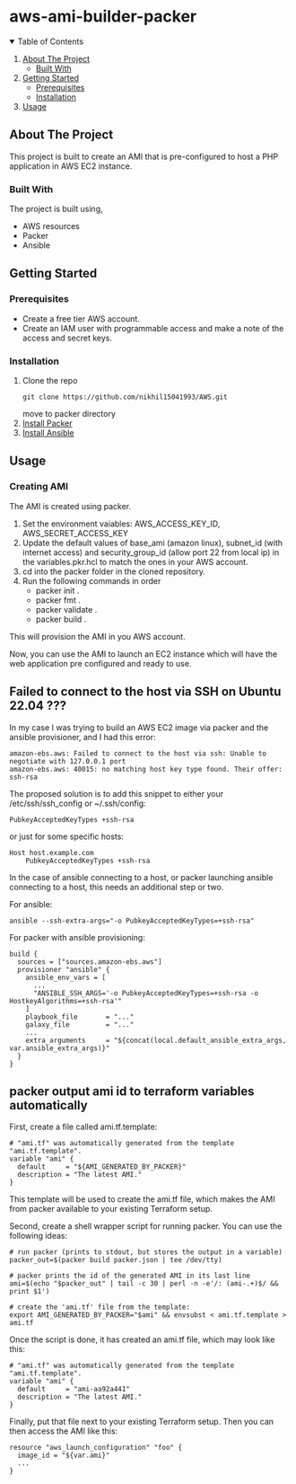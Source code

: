 # aws-ami-builder-packer

<!-- TABLE OF CONTENTS -->
<details open="open">
  <summary>Table of Contents</summary>
  <ol>
    <li>
      <a href="#about-the-project">About The Project</a>
      <ul>
        <li><a href="#built-with">Built With</a></li>
      </ul>
    </li>
    <li>
      <a href="#getting-started">Getting Started</a>
      <ul>
        <li><a href="#prerequisites">Prerequisites</a></li>
        <li><a href="#installation">Installation</a></li>
      </ul>
    </li>
    <li><a href="#usage">Usage</a></li>
  </ol>
</details>



<!-- ABOUT THE PROJECT -->
## About The Project

This project is built to create an AMI that is pre-configured to host a PHP application in AWS EC2 instance.


### Built With

The project is built using,
* AWS resources
* Packer
* Ansible


<!-- GETTING STARTED -->
## Getting Started

### Prerequisites

* Create a free tier AWS account.
* Create an IAM user with programmable access and make a note of the access and secret keys.

### Installation

1. Clone the repo
   ```
   git clone https://github.com/nikhil15041993/AWS.git
   ```
   move to packer directory
2. [Install Packer](https://www.packer.io/docs/install)
3. [Install Ansible](https://docs.ansible.com/ansible/latest/installation_guide/intro_installation.html)



<!-- USAGE EXAMPLES -->
## Usage

### Creating AMI

The AMI is created using packer.

1. Set the environment vaiables: AWS_ACCESS_KEY_ID, AWS_SECRET_ACCESS_KEY
2. Update the default values of base_ami (amazon linux), subnet_id (with internet access) and security_group_id (allow port 22 from local ip) in the  variables.pkr.hcl to match the ones in your AWS account.
3. cd into the packer folder in the cloned repository.
4. Run the following commands in order
    - packer init .
    - packer fmt .
    - packer validate .
    - packer build .

This will provision the AMI in you AWS account.

Now, you can use the AMI to launch an EC2 instance which will have the web application pre configured and ready to use.



## Failed to connect to the host via SSH on Ubuntu 22.04 ???

In my case I was trying to build an AWS EC2 image via packer and the ansible provisioner, and I had this error:
```
amazon-ebs.aws: Failed to connect to the host via ssh: Unable to negotiate with 127.0.0.1 port
amazon-ebs.aws: 40015: no matching host key type found. Their offer: ssh-rsa
```

The proposed solution is to add this snippet to either your /etc/ssh/ssh_config or ~/.ssh/config:
```
PubkeyAcceptedKeyTypes +ssh-rsa
```
or just for some specific hosts:
```
Host host.example.com
    PubkeyAcceptedKeyTypes +ssh-rsa
```
In the case of ansible connecting to a host, or packer launching ansible connecting to a host, this needs an additional step or two.

For ansible:
```
ansible --ssh-extra-args="-o PubkeyAcceptedKeyTypes=+ssh-rsa"
```
For packer with ansible provisioning:
```
build {
  sources = ["sources.amazon-ebs.aws"]
  provisioner "ansible" {
    ansible_env_vars = [
      ...
      "ANSIBLE_SSH_ARGS='-o PubkeyAcceptedKeyTypes=+ssh-rsa -o HostkeyAlgorithms=+ssh-rsa'"
    ]
    playbook_file       = "..."
    galaxy_file         = "..."
    ...
    extra_arguments     = "${concat(local.default_ansible_extra_args, var.ansible_extra_args)}"
  }
}

```



##  packer output ami id to terraform variables automatically

First, create a file called ami.tf.template:
```
# "ami.tf" was automatically generated from the template "ami.tf.template".
variable "ami" {
  default     = "${AMI_GENERATED_BY_PACKER}"
  description = "The latest AMI."
}
```
This template will be used to create the ami.tf file, which makes the AMI from packer available to your existing Terraform setup.

Second, create a shell wrapper script for running packer. You can use the following ideas:

```
# run packer (prints to stdout, but stores the output in a variable)
packer_out=$(packer build packer.json | tee /dev/tty)

# packer prints the id of the generated AMI in its last line
ami=$(echo "$packer_out" | tail -c 30 | perl -n -e'/: (ami-.+)$/ && print $1')

# create the 'ami.tf' file from the template:
export AMI_GENERATED_BY_PACKER="$ami" && envsubst < ami.tf.template > ami.tf
```

Once the script is done, it has created an ami.tf file, which may look like this:
```
# "ami.tf" was automatically generated from the template "ami.tf.template".
variable "ami" {
  default     = "ami-aa92a441"
  description = "The latest AMI."
}
```
Finally, put that file next to your existing Terraform setup. Then you can then access the AMI like this:
```
resource "aws_launch_configuration" "foo" {
  image_id = "${var.ami}"
  ...
}
```
